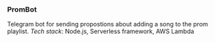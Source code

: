 ### PromBot
Telegram bot for sending propostions about adding a song to the prom playlist.
*Tech stack*: Node.js, Serverless framework, AWS Lambda
